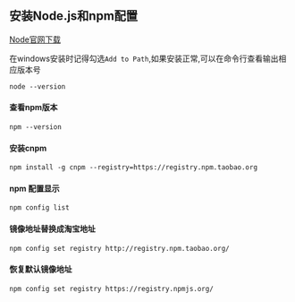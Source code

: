 ## 安装Node.js和npm配置
[Node官网下载](https://nodejs.org/en/)

在windows安装时记得勾选`Add to Path`,如果安装正常,可以在命令行查看输出相应版本号
```SHELL
node --version
```

#### 查看npm版本
```SHELL
npm --version
```

#### 安装cnpm
```SHELL
npm install -g cnpm --registry=https://registry.npm.taobao.org
```

#### npm 配置显示
```SHELL
npm config list
```

#### 镜像地址替换成淘宝地址
```SHELL
npm config set registry http://registry.npm.taobao.org/
```

#### 恢复默认镜像地址
```SHELL
npm config set registry https://registry.npmjs.org/
```
